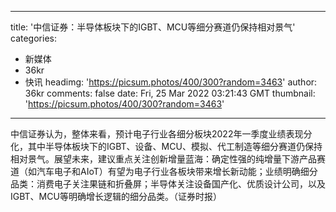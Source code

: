 
---
title: '中信证券：半导体板块下的IGBT、MCU等细分赛道仍保持相对景气'
categories: 
 - 新媒体
 - 36kr
 - 快讯
headimg: 'https://picsum.photos/400/300?random=3463'
author: 36kr
comments: false
date: Fri, 25 Mar 2022 03:21:43 GMT
thumbnail: 'https://picsum.photos/400/300?random=3463'
---

<div>   
中信证券认为，整体来看，预计电子行业各细分板块2022年一季度业绩表现分化，其中半导体板块下的IGBT、设备、MCU、模拟、代工制造等细分赛道仍保持相对景气。展望未来，建议重点关注创新增量蓝海：确定性强的纯增量下游产品赛道（如汽车电子和AIoT）有望为电子行业各板块带来增长新动能；业绩明确细分品类：消费电子关注果链和折叠屏；半导体关注设备国产化、优质设计公司，以及IGBT、MCU等明确增长逻辑的细分品类。（证券时报）  
</div>
            